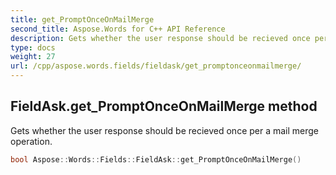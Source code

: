 ```yaml
---
title: get_PromptOnceOnMailMerge
second_title: Aspose.Words for C++ API Reference
description: Gets whether the user response should be recieved once per a mail merge operation. 
type: docs
weight: 27
url: /cpp/aspose.words.fields/fieldask/get_promptonceonmailmerge/
---
```

## FieldAsk.get_PromptOnceOnMailMerge method


Gets whether the user response should be recieved once per a mail merge operation.

```cpp
bool Aspose::Words::Fields::FieldAsk::get_PromptOnceOnMailMerge()
```

